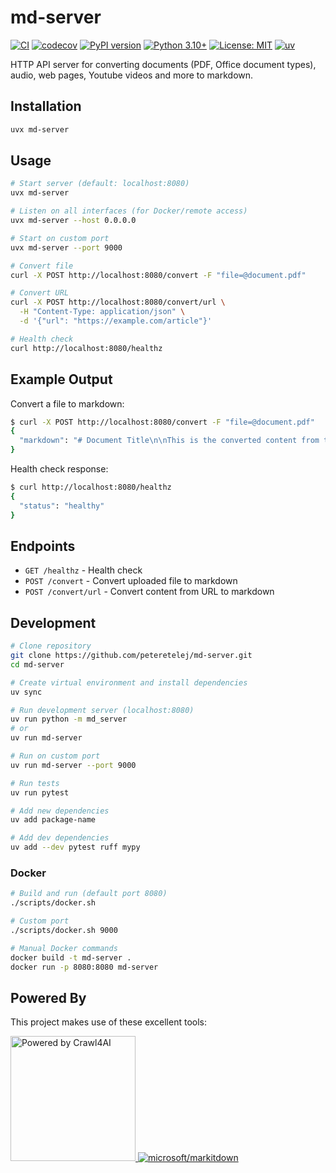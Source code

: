# md-server

[![CI](https://github.com/peteretelej/md-server/actions/workflows/ci.yml/badge.svg)](https://github.com/peteretelej/md-server/actions/workflows/ci.yml)
[![codecov](https://codecov.io/gh/peteretelej/md-server/branch/main/graph/badge.svg)](https://codecov.io/gh/peteretelej/md-server)
[![PyPI version](https://img.shields.io/pypi/v/md-server.svg)](https://pypi.org/project/md-server/)
[![Python 3.10+](https://img.shields.io/badge/python-3.10+-blue.svg)](https://www.python.org/downloads/)
[![License: MIT](https://img.shields.io/badge/License-MIT-yellow.svg)](https://opensource.org/licenses/MIT)
[![uv](https://img.shields.io/endpoint?url=https://raw.githubusercontent.com/astral-sh/uv/main/assets/badge/v0.json)](https://github.com/astral-sh/uv)

HTTP API server for converting documents (PDF, Office document types), audio, web pages, Youtube videos and more to markdown.

## Installation

```bash
uvx md-server
```

## Usage

```bash
# Start server (default: localhost:8080)
uvx md-server

# Listen on all interfaces (for Docker/remote access)
uvx md-server --host 0.0.0.0

# Start on custom port
uvx md-server --port 9000

# Convert file
curl -X POST http://localhost:8080/convert -F "file=@document.pdf"

# Convert URL
curl -X POST http://localhost:8080/convert/url \
  -H "Content-Type: application/json" \
  -d '{"url": "https://example.com/article"}'

# Health check
curl http://localhost:8080/healthz
```

## Example Output

Convert a file to markdown:

```bash
$ curl -X POST http://localhost:8080/convert -F "file=@document.pdf"
{
  "markdown": "# Document Title\n\nThis is the converted content from the PDF...\n\n## Section 1\n\nMore content here."
}
```

Health check response:

```bash
$ curl http://localhost:8080/healthz
{
  "status": "healthy"
}
```

## Endpoints

- `GET /healthz` - Health check
- `POST /convert` - Convert uploaded file to markdown
- `POST /convert/url` - Convert content from URL to markdown

## Development

```bash
# Clone repository
git clone https://github.com/peteretelej/md-server.git
cd md-server

# Create virtual environment and install dependencies
uv sync

# Run development server (localhost:8080)
uv run python -m md_server
# or
uv run md-server

# Run on custom port
uv run md-server --port 9000

# Run tests
uv run pytest

# Add new dependencies
uv add package-name

# Add dev dependencies
uv add --dev pytest ruff mypy
```

### Docker

```bash
# Build and run (default port 8080)
./scripts/docker.sh

# Custom port
./scripts/docker.sh 9000

# Manual Docker commands
docker build -t md-server .
docker run -p 8080:8080 md-server
```

## Powered By

This project makes use of these excellent tools:

<a href="https://github.com/unclecode/crawl4ai">
  <img src="https://raw.githubusercontent.com/unclecode/crawl4ai/main/docs/assets/powered-by-light.svg" alt="Powered by Crawl4AI" width="200"/>
</a>
<a href="https://github.com/microsoft/markitdown">
  <img src="https://img.shields.io/badge/microsoft-MarkItDown-0078D4?style=for-the-badge&logo=microsoft" alt="microsoft/markitdown"/>
</a>
